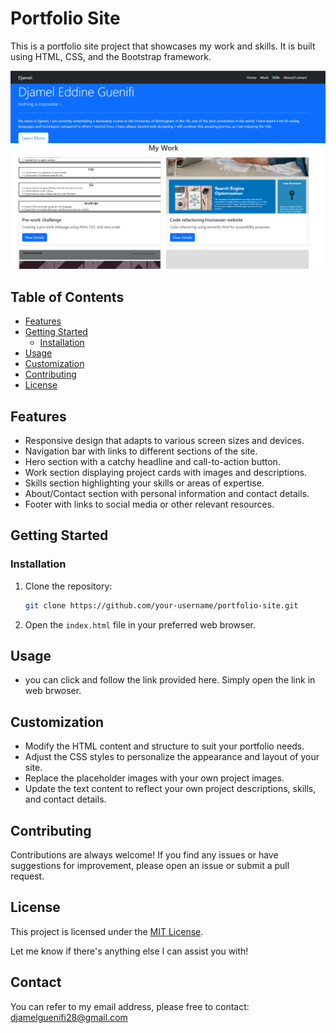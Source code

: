 # Portfolio Site

This is a portfolio site project that showcases my work and skills. It is built using HTML, CSS, and the Bootstrap framework.

![Screenshot](./images/Screenshot%202023-07-11%20224956.png)

## Table of Contents

- [Features](#features)
- [Getting Started](#getting-started)
  - [Installation](#installation)
- [Usage](#usage)
- [Customization](#customization)
- [Contributing](#contributing)
- [License](#license)

## Features

- Responsive design that adapts to various screen sizes and devices.
- Navigation bar with links to different sections of the site.
- Hero section with a catchy headline and call-to-action button.
- Work section displaying project cards with images and descriptions.
- Skills section highlighting your skills or areas of expertise.
- About/Contact section with personal information and contact details.
- Footer with links to social media or other relevant resources.

## Getting Started

### Installation

1. Clone the repository:

   ```bash
   git clone https://github.com/your-username/portfolio-site.git
   ```

2. Open the `index.html` file in your preferred web browser.

## Usage

- you can click and follow the link provided here. Simply open the link in web brwoser.


## Customization

- Modify the HTML content and structure to suit your portfolio needs.
- Adjust the CSS styles to personalize the appearance and layout of your site.
- Replace the placeholder images with your own project images.
- Update the text content to reflect your own project descriptions, skills, and contact details.

## Contributing

Contributions are always welcome! If you find any issues or have suggestions for improvement, please open an issue or submit a pull request.

## License

This project is licensed under the [MIT License](LICENSE).

Let me know if there's anything else I can assist you with!
## Contact
You can refer to my email address, please free to contact: djamelguenifi28@gmail.com